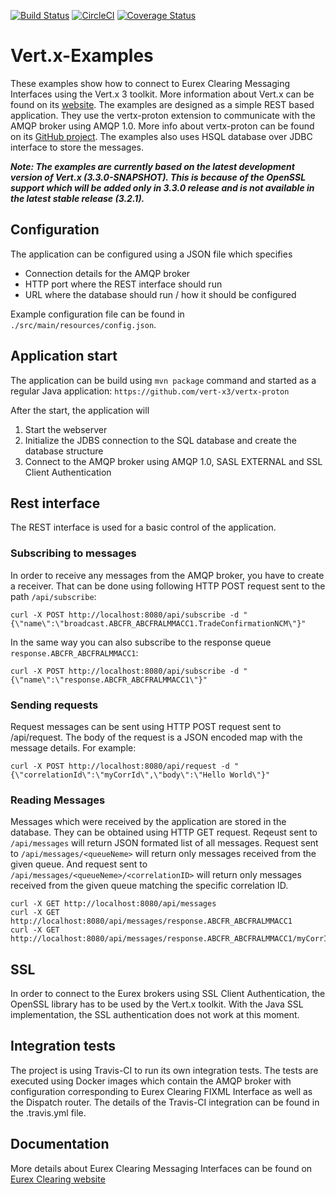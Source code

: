 [![Build Status](https://travis-ci.org/Eurex-Clearing-Messaging-Interfaces/Vert.x-Examples.svg?branch=master)](https://travis-ci.org/Eurex-Clearing-Messaging-Interfaces/Vert.x-Examples) [![CircleCI](https://circleci.com/gh/Eurex-Clearing-Messaging-Interfaces/Vert.x-Examples.svg?style=svg)](https://circleci.com/gh/Eurex-Clearing-Messaging-Interfaces/Vert.x-Examples)
[![Coverage Status](https://coveralls.io/repos/github/Eurex-Clearing-Messaging-Interfaces/Vert.x-Examples/badge.svg?branch=master)](https://coveralls.io/github/Eurex-Clearing-Messaging-Interfaces/Vert.x-Examples?branch=master)

# Vert.x-Examples

These examples show how to connect to Eurex Clearing Messaging Interfaces using the Vert.x 3 toolkit. More information about Vert.x can be found on its [website](http://vertx.io/). The examples are designed as a simple REST based application. They use the vertx-proton extension to communicate with the AMQP broker using AMQP 1.0. More info about vertx-proton can be found on its [GitHub project](https://github.com/vert-x3/vertx-proton). The examples also uses HSQL database over JDBC interface to store the messages.

_**Note: The examples are currently based on the latest development version of Vert.x (3.3.0-SNAPSHOT). This is because of the OpenSSL support which will be added only in 3.3.0 release and is not available in the latest stable release (3.2.1).**_

## Configuration

The application can be configured using a JSON file which specifies
- Connection details for the AMQP broker
- HTTP port where the REST interface should run
- URL where the database should run / how it should be configured

Example configuration file can be found in `./src/main/resources/config.json`.

## Application start

The application can be build using `mvn package` command and started as a regular Java application:
`https://github.com/vert-x3/vertx-proton`

After the start, the application will
1) Start the webserver
2) Initialize the JDBS connection to the SQL database and create the database structure
3) Connect to the AMQP broker using AMQP 1.0, SASL EXTERNAL and SSL Client Authentication

## Rest interface

The REST interface is used for a basic control of the application.

### Subscribing to messages

In order to receive any messages from the AMQP broker, you have to create a receiver. That can be done using following HTTP POST request sent to the path `/api/subscribe`:
```
curl -X POST http://localhost:8080/api/subscribe -d "{\"name\":\"broadcast.ABCFR_ABCFRALMMACC1.TradeConfirmationNCM\"}"
```

In the same way you can also subscribe to the response queue `response.ABCFR_ABCFRALMMACC1`:
```
curl -X POST http://localhost:8080/api/subscribe -d "{\"name\":\"response.ABCFR_ABCFRALMMACC1\"}"
```

### Sending requests

Request messages can be sent using HTTP POST request sent to /api/request. The body of the request is a JSON encoded map with the message details. For example:

```
curl -X POST http://localhost:8080/api/request -d "{\"correlationId\":\"myCorrId\",\"body\":\"Hello World\"}"
```

### Reading Messages

Messages which were received by the application are stored in the database. They can be obtained using HTTP GET request. Reqeust sent to `/api/messages` will return JSON formated list of all messages. Request sent to `/api/messages/<queueNeme>` will return only messages received from the given queue. And request sent to `/api/messages/<queueNeme>/<correlationID>` will return only messages received from the given queue matching the specific correlation ID.
```
curl -X GET http://localhost:8080/api/messages
curl -X GET http://localhost:8080/api/messages/response.ABCFR_ABCFRALMMACC1
curl -X GET http://localhost:8080/api/messages/response.ABCFR_ABCFRALMMACC1/myCorrId
```

## SSL

In order to connect to the Eurex brokers using SSL Client Authentication, the OpenSSL library has to be used by the Vert.x toolkit. With the Java SSL implementation, the SSL authentication does not work at this moment.

## Integration tests

The project is using Travis-CI to run its own integration tests. The tests are executed using Docker images which contain the AMQP broker with configuration corresponding to Eurex Clearing FIXML Interface as well as the Dispatch router. The details of the Travis-CI integration can be found in the .travis.yml file.

## Documentation

More details about Eurex Clearing Messaging Interfaces can be found on [Eurex Clearing website](http://www.eurexclearing.com/clearing-en/technology/eurex-release14/system-documentation/system-documentation/861464?frag=861450)
